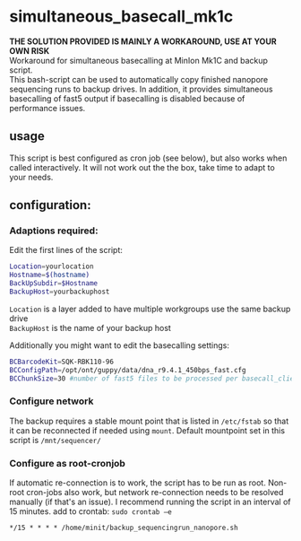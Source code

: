 # simultaneous_basecall_mk1c
**THE SOLUTION PROVIDED IS MAINLY A WORKAROUND, USE AT YOUR OWN RISK**  
Workaround for simultaneous basecalling at MinIon Mk1C and backup script.  
This bash-script can be used to automatically copy finished nanopore sequencing runs to backup drives. In addition, it provides simultaneous basecalling of fast5 output if basecalling is disabled because of performance issues.  

## usage
This script is best configured as cron job (see below), but also works when called interactively. It will not work out the the box, take time to adapt to your needs.

## configuration:
### Adaptions required:
Edit the first lines of the script:
```bash
Location=yourlocation
Hostname=$(hostname)
BackUpSubdir=$Hostname
BackupHost=yourbackuphost
```
`Location` is a layer added to have multiple workgroups use the same backup drive  
`BackupHost` is the name of your backup host  

Additionally you might want to edit the basecalling settings:  
```bash
BCBarcodeKit=SQK-RBK110-96
BCConfigPath=/opt/ont/guppy/data/dna_r9.4.1_450bps_fast.cfg
BCChunkSize=30 #number of fast5 files to be processed per basecall_client call
```

### Configure network
The backup requires a stable mount point that is listed in `/etc/fstab` so that it can be reconnected if needed using `mount`. Default mountpoint set in this script is `/mnt/sequencer/`

### Configure as root-cronjob
If automatic re-connection is to work, the script has to be run as root. Non-root cron-jobs also work, but network re-connection needs to be resolved manually (if that's an issue). I recommend running the script in an interval of 15 minutes.
add to crontab:
`sudo crontab –e`
```crontab
*/15 * * * * /home/minit/backup_sequencingrun_nanopore.sh
```

